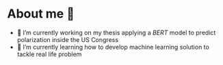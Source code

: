 # About me 👋

- 🔭 I’m currently working on my thesis applying a *BERT* model to predict polarization inside the US Congress
- 🌱 I’m currently learning how to develop machine learning solution to tackle real life problem

